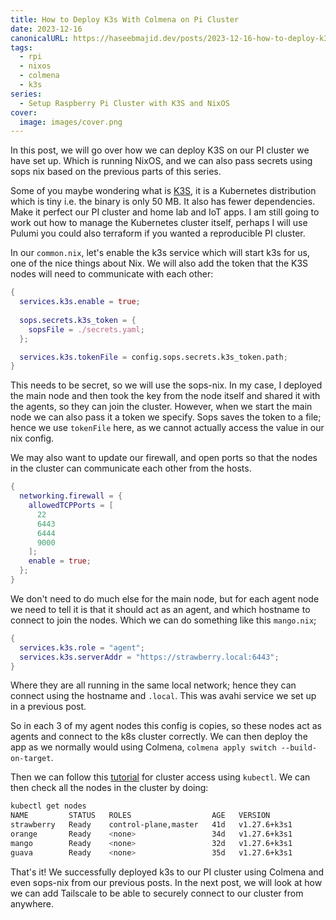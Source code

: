 ```yaml
---
title: How to Deploy K3s With Colmena on Pi Cluster
date: 2023-12-16
canonicalURL: https://haseebmajid.dev/posts/2023-12-16-how-to-deploy-k3s-with-colmena-on-pi-cluster
tags:
  - rpi
  - nixos
  - colmena
  - k3s
series:
  - Setup Raspberry Pi Cluster with K3S and NixOS
cover:
  image: images/cover.png
---
```


In this post, we will go over how we can deploy K3S on our PI cluster we have set up. Which is running NixOS,
and we can also pass secrets using sops nix based on the previous parts of this series.

Some of you maybe wondering what is [K3S](https://k3s.io/), it is a Kubernetes distribution which is tiny i.e.
the binary is only 50 MB. It also has fewer dependencies. Make it perfect our PI cluster and home lab and IoT apps.
I am still going to work out how to manage the Kubernetes cluster itself, perhaps I will use Pulumi you could also 
terraform if you wanted a reproducible PI cluster.

In our `common.nix`, let's enable the k3s service which will start k3s for us, one of the nice things about Nix. We 
will also add the token that the K3S nodes will need to communicate with each other:

```nix
{
  services.k3s.enable = true;
  
  sops.secrets.k3s_token = {
    sopsFile = ./secrets.yaml;
  };

  services.k3s.tokenFile = config.sops.secrets.k3s_token.path;
}
```

This needs to be secret, so we will use the sops-nix. In my case, I deployed the main node and then took the key
from the node itself and shared it with the agents, so they can join the cluster. However, when we start the main node 
we can also pass it a token we specify. Sops saves the token to a file; hence we use `tokenFile` here, as we cannot 
actually access the value in our nix config.

We may also want to update our firewall, and open ports so that the nodes in the cluster can communicate each other
from the hosts.

```nix
{
  networking.firewall = {
    allowedTCPPorts = [
      22
      6443
      6444
      9000
    ];
    enable = true;
  };
}
```

We don't need to do much else for the main node, but for each agent node we need to tell it is that it should act
as an agent, and which hostname to connect to join the nodes. Which we can do something like this `mango.nix`;

```nix
{
  services.k3s.role = "agent";
  services.k3s.serverAddr = "https://strawberry.local:6443";
}
```

Where they are all running in the same local network; hence they can connect using the hostname and `.local`. This was
avahi service we set up in a previous post.

So in each 3 of my agent nodes this config is copies, so these nodes act as agents and connect to the k8s cluster
correctly. We can then deploy the app as we normally would using Colmena, `colmena apply switch --build-on-target`.

Then we can follow this [tutorial](https://docs.k3s.io/cluster-access) for cluster access using `kubectl`. We can 
then check all the nodes in the cluster by doing:

```bash
kubectl get nodes
NAME         STATUS   ROLES                  AGE   VERSION
strawberry   Ready    control-plane,master   41d   v1.27.6+k3s1
orange       Ready    <none>                 34d   v1.27.6+k3s1
mango        Ready    <none>                 32d   v1.27.6+k3s1
guava        Ready    <none>                 35d   v1.27.6+k3s1
```

That's it! We successfully deployed k3s to our PI cluster using Colmena and even sops-nix from our previous posts.
In the next post, we will look at how we can add Tailscale to be able to securely connect to our cluster from anywhere.

